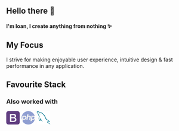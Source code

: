 ## Hello there 👋
#### I'm Ioan, I create anything from nothing ✨
## My Focus
I strive for making enjoyable user experience, intuitive design & fast performance in any application.
##	Favourite Stack

### Also worked with
<div style="display: flex; gap: 5px;">
	<img width="36px" alt="bootstrap" src="img/bootstrap.png" />
	<img width="36px" alt="php" src="img/php.png" />
	<img width="36px" alt="mysql" src="img/mysql.png" />
</div>

<!-- <img align="left" alt="HTML" width="50px" src="img/javascript_logo" />
<img align="left" alt="HTML" width="50px" src="img/javascript_logo" />
<img align="left" alt="HTML" width="50px" src="img/javascript_logo" /> -->
<!--
- 🔭 I’m currently working on ...
- 🌱 I’m currently learning ...
- 👯 I’m looking to collaborate on ...
- 🤔 I’m looking for help with ...
- 💬 Ask me about ...
- 📫 How to reach me: ...
- 😄 Pronouns: ...
- ⚡ Fun fact: ...
-->
